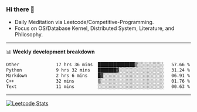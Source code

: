 ### Hi there 👋
* Daily Meditation via Leetcode/Competitive-Programming.
* Focus on OS/Database Kernel, Distributed System, Literature, and Philosophy.

-------

📊 **Weekly development breakdown**
<!--START_SECTION:waka-->

```txt
Other              17 hrs 36 mins  ██████████████▒░░░░░░░░░░   57.66 %
Python             9 hrs 32 mins   ███████▓░░░░░░░░░░░░░░░░░   31.24 %
Markdown           2 hrs 6 mins    █▓░░░░░░░░░░░░░░░░░░░░░░░   06.91 %
C++                32 mins         ▒░░░░░░░░░░░░░░░░░░░░░░░░   01.76 %
Text               11 mins         ░░░░░░░░░░░░░░░░░░░░░░░░░   00.63 %
```

<!--END_SECTION:waka-->

-------

[![Leetcode Stats](https://leetcard.jacoblin.cool/hzhang413?font=Fira+Mono)](https://leetcode.com/fxrc)
<!-- ![image](./cyberpunk-ghost-in-the-shell.gif)
![image](./gis-archive.png) -->
